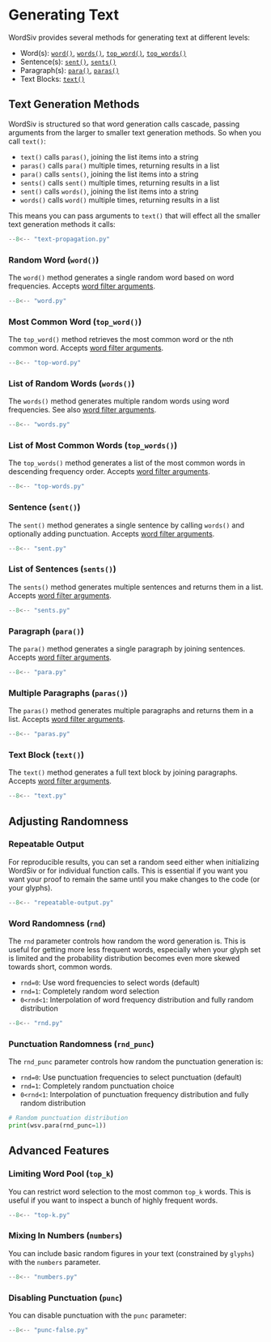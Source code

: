 # Generating Text

WordSiv provides several methods for generating text at different levels:

- Word(s): [`word()`](#random-word-word),
  [`words()`](#list-of-random-words-words),
  [`top_word()`](#most-common-word-top_word),
  [`top_words()`](#list-of-most-common-words-top_words)
- Sentence(s): [`sent()`](#sentence-sent), [`sents()`](#list-of-sentences-sents)
- Paragraph(s): [`para()`](#paragraph-para),
  [`paras()`](#multiple-paragraphs-paras)
- Text Blocks: [`text()`](#text-block-text)

## Text Generation Methods

WordSiv is structured so that word generation calls cascade, passing arguments
from the larger to smaller text generation methods. So when you call `text()`:

- `text()` calls `paras()`, joining the list items into a string
- `paras()` calls `para()` multiple times, returning results in a list
- `para()` calls `sents()`, joining the list items into a string
- `sents()` calls `sent()` multiple times, returning results in a list
- `sent()` calls `words()`, joining the list items into a string
- `words()` calls `word()` multiple times, returning results in a list

This means you can pass arguments to `text()` that will effect all the smaller
text generation methods it calls:

```python
--8<-- "text-propagation.py"
```

### Random Word (`word()`)

The `word()` method generates a single random word based on word frequencies.
Accepts [word filter arguments](../filtering-words).

```python
--8<-- "word.py"
```

### Most Common Word (`top_word()`)

The `top_word()` method retrieves the most common word or the nth common word.
Accepts [word filter arguments](../filtering-words).

```python
--8<-- "top-word.py"
```

### List of Random Words (`words()`)

The `words()` method generates multiple random words using word frequencies. See
also [word filter arguments](../filtering-words).

```python
--8<-- "words.py"
```

### List of Most Common Words (`top_words()`)

The `top_words()` method generates a list of the most common words in descending
frequency order. Accepts [word filter arguments](../filtering-words).

```python
--8<-- "top-words.py"
```

### Sentence (`sent()`)

The `sent()` method generates a single sentence by calling `words()` and
optionally adding punctuation. Accepts [word filter
arguments](../filtering-words).

```python
--8<-- "sent.py"
```

### List of Sentences (`sents()`)

The `sents()` method generates multiple sentences and returns them in a list.
Accepts [word filter arguments](../filtering-words).

```python
--8<-- "sents.py"
```

### Paragraph (`para()`)

The `para()` method generates a single paragraph by joining sentences. Accepts
[word filter arguments](../filtering-words).

```python
--8<-- "para.py"
```

### Multiple Paragraphs (`paras()`)

The `paras()` method generates multiple paragraphs and returns them in a list.
Accepts [word filter arguments](../filtering-words).

```python
--8<-- "paras.py"
```

### Text Block (`text()`)

The `text()` method generates a full text block by joining paragraphs. Accepts
[word filter arguments](../filtering-words).

```python
--8<-- "text.py"
```

## Adjusting Randomness

### Repeatable Output

For reproducible results, you can set a random seed either when initializing
WordSiv or for individual function calls. This is essential if you want you want
your proof to remain the same until you make changes to the code (or your
glyphs).

```python
--8<-- "repeatable-output.py"
```

### Word Randomness (`rnd`)

The `rnd` parameter controls how random the word generation is. This is useful
for getting more less frequent words, especially when your glyph set is limited
and the probability distribution becomes even more skewed towards short, common
words.

- `rnd=0`: Use word frequencies to select words (default)
- `rnd=1`: Completely random word selection
- `0<rnd<1`: Interpolation of word frequency distribution and fully random
  distribution

```python
--8<-- "rnd.py"
```

### Punctuation Randomness (`rnd_punc`)

The `rnd_punc` parameter controls how random the punctuation generation is:

- `rnd=0`: Use punctuation frequencies to select punctuation (default)
- `rnd=1`: Completely random punctuation choice
- `0<rnd<1`: Interpolation of punctuation frequency distribution and fully
  random distribution

```python
# Random punctuation distribution
print(wsv.para(rnd_punc=1))
```

## Advanced Features

### Limiting Word Pool (`top_k`)

You can restrict word selection to the most common `top_k` words. This is useful
if you want to inspect a bunch of highly frequent words.

```python
--8<-- "top-k.py"
```

### Mixing In Numbers (`numbers`)

You can include basic random figures in your text (constrained by `glyphs`) with
the `numbers` parameter.

```python
--8<-- "numbers.py"
```

### Disabling Punctuation (`punc`)

You can disable punctuation with the `punc` parameter:

```python
--8<-- "punc-false.py"
```

